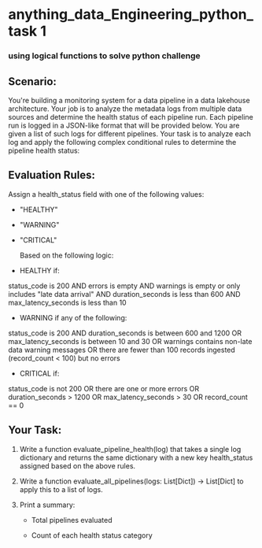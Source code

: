 # anything_data_Engineering_python_task 1
### using logical functions to solve python challenge

## Scenario:
You're building a monitoring system for a data pipeline in a data lakehouse architecture. Your job is to analyze the metadata logs from multiple data sources and determine the health status of each pipeline run.
Each pipeline run is logged in a JSON-like format that will be provided below.
You are given a list of such logs for different pipelines. Your task is to analyze each log and apply the following complex conditional rules to determine the pipeline health status:

 ## Evaluation Rules:
Assign a health_status field with one of the following values:
- "HEALTHY"
- "WARNING"
- "CRITICAL"
  
  Based on the following logic:

- HEALTHY if:

status_code is 200 AND
errors is empty AND
warnings is empty or only includes "late data arrival" AND
duration_seconds is less than 600 AND
max_latency_seconds is less than 10

- WARNING if any of the following:
    
status_code is 200 AND
duration_seconds is between 600 and 1200 OR
max_latency_seconds is between 10 and 30 OR
warnings contains non-late data warning messages
OR there are fewer than 100 records ingested (record_count < 100) but no errors

- CRITICAL if:
    
status_code is not 200
OR there are one or more errors
OR duration_seconds > 1200
OR max_latency_seconds > 30
OR record_count == 0

## Your Task:

1. Write a function evaluate_pipeline_health(log) that takes a single log dictionary and returns the same dictionary with a new key health_status assigned based on the above rules.

2. Write a function evaluate_all_pipelines(logs: List[Dict]) -> List[Dict] to apply this to a list of logs.

3. Print a summary:

   - Total pipelines evaluated

   - Count of each health status category
